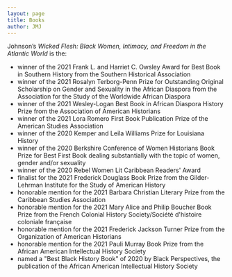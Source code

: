 ```yaml
---
layout: page
title: Books
author: JMJ
---
```

Johnson’s <i>Wicked Flesh: Black Women, Intimacy, and Freedom in the Atlantic World</i> is the:
</p>

<ul>
  <li>winner of the 2021 Frank L. and Harriet C. Owsley Award for Best Book in Southern History from the Southern Historical Association</li>
  <li>winner of the 2021 Rosalyn Terborg-Penn Prize for Outstanding Original Scholarship on Gender and Sexuality in the African Diaspora from the Association for the Study of the Worldwide African Diaspora</li>
  <li>winner of the 2021 Wesley-Logan Best Book in African Diaspora History Prize from the Association of American Historians</li>
  <li>winner of the 2021 Lora Romero First Book Publication Prize of the American Studies Association</li>
  <li>winner of the 2020 Kemper and Leila Williams Prize for Louisiana History</li>
  <li>winner of the 2020 Berkshire Conference of Women Historians Book Prize for Best First Book dealing substantially with the topic of women, gender and/or sexuality</li>
  <li>winner of the 2020 Rebel Women Lit Caribbean Readers' Award</li>
  <li> finalist for the 2021 Frederick Douglass Book Prize from the Gilder-Lehrman Institute for the Study of American History</li>
  <li>honorable mention for the 2021 Barbara Christian Literary Prize from the Caribbean Studies Association</li>
  <li>honorable mention for the 2021 Mary Alice and Philip Boucher Book Prize from the French Colonial History Society/Société d'histoire coloniale française</li>
  <li>honorable mention for the 2021 Frederick Jackson Turner Prize from the Organization of American Historians</li>
  <li>honorable mention for the 2021 Pauli Murray Book Prize from the African American Intellectual History Society</li>
  <li>named a "Best Black History Book" of 2020 by Black Perspectives, the publication of the African American Intellectual History Society</li>
</ul>
   
